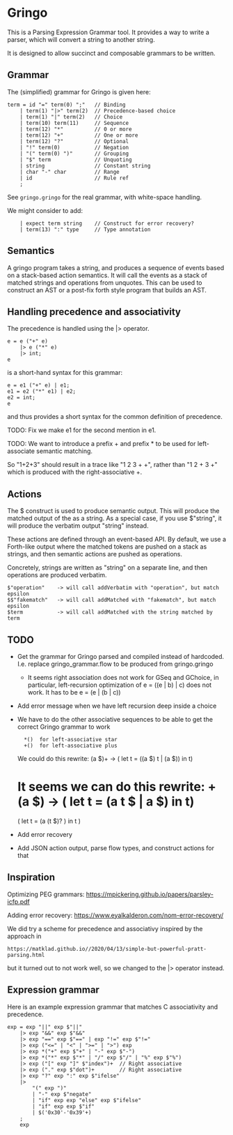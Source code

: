 # Gringo

This is a Parsing Expression Grammar tool. It provides a way
to write a parser, which will convert a string to another string.

It is designed to allow succinct and composable grammars to be
written.

## Grammar

The (simplified) grammar for Gringo is given here:

	term = id "=" term(0) ";"	// Binding
		| term(1) "|>" term(2)	// Precedence-based choice
		| term(1) "|" term(2)	// Choice
		| term(10) term(11)		// Sequence
		| term(12) "*"			// 0 or more
		| term(12) "+"			// One or more
		| term(12) "?"			// Optional
		| "!" term(0)			// Negation
		| "(" term(0) ")" 		// Grouping
		| "$" term              // Unquoting
		| string				// Constant string
		| char "-" char			// Range
		| id					// Rule ref
		;

See `gringo.gringo` for the real grammar, with white-space handling.

We might consider to add:

		| expect term string	// Construct for error recovery?
		| term(13) ":" type		// Type annotation

## Semantics

A gringo program takes a string, and produces a sequence of events based
on a stack-based action semantics. It will call the events as a stack of 
matched strings and operations from unquotes. This can be used to construct
an AST or a post-fix forth style program that builds an AST.

## Handling precedence and associativity

The precedence is handled using the |> operator.

	e = e ("+" e)
		|> e ("*" e)
		|> int;
	e
	
is a short-hand syntax for this grammar:

	e = e1 ("+" e) | e1;
	e1 = e2 ("*" e1) | e2;
	e2 = int;
	e

and thus provides a short syntax for the common definition of precedence.

TODO: Fix we make e1 for the second mention in e1.

TODO: We want to introduce a prefix + and prefix * to be used for
left-associate semantic matching.

So "1+2+3" should result in a trace like "1 2 3 + +", rather than "1 2 + 3 +"
which is produced with the right-associative +.

## Actions

The $<term> construct is used to produce semantic output. This will produce
the matched output of the <term> as a string. As a special case, if you use
$"string", it will produce the verbatim output "string" instead.

These actions are defined through an event-based API. By default, we use a
Forth-like output where the matched tokens are pushed on a stack as strings, 
and then semantic actions are pushed as operations.

Concretely, strings are written as "string" on a separate line, and then 
operations are produced verbatim.

	$"operation"	-> will call addVerbatim with "operation", but match epsilon
	$$"fakematch"	-> will call addMatched with "fakematch", but match epsilon
	$term			-> will call addMatched with the string matched by term

## TODO

- Get the grammar for Gringo parsed and compiled instead
  of hardcoded. I.e. replace gringo_grammar.flow to be 
  produced from gringo.gringo
  - It seems right association does not work for GSeq and GChoice,
    in particular, left-recursion optimization of 
		e = ((e | b) | c) 
	does not work.
	It has to be 
		e = (e | (b | c))

- Add error message when we have left recursion deep inside a choice

- We have to do the other associative sequences to be able to get the
  correct Gringo grammar to work

		*()  for left-associative star
		+()  for left-associative plus

  We could do this rewrite:
	(a $)+ ->
	( let t = ((a $) t | (a $)) in t)

  It seems we can do this rewrite:
	+(a $) ->
	( let t = (a t $ | a $) in t)
	==
	( let t = (a (t $)? ) in t )

- Add error recovery

- Add JSON action output, parse flow types, and construct actions for that

## Inspiration

Optimizing PEG grammars:
https://mpickering.github.io/papers/parsley-icfp.pdf

Adding error recovery:
https://www.eyalkalderon.com/nom-error-recovery/

We did try a scheme for precedence and associativy inspired by the approach in

	https://matklad.github.io//2020/04/13/simple-but-powerful-pratt-parsing.html

but it turned out to not work well, so we changed to the |> operator instead.

## Expression grammar

Here is an example expression grammar that matches C
associativity and precedence.

	exp = exp "||" exp $"||"
		|> exp "&&" exp $"&&"
		|> exp "==" exp $"==" | exp "!=" exp $"!="
		|> exp ("<=" | "<" | ">=" | ">") exp
		|> exp *("+" exp $"+" | "-" exp $"-")
		|> exp *("*" exp $"*" | "/" exp $"/" | "%" exp $"%")
		|> exp ("[" exp "]" $"index")+	// Right associative
		|> exp ("." exp $"dot")+		// Right associative
		|> exp "?" exp ":" exp $"ifelse"
		|> 
			"(" exp ")"
			| "-" exp $"negate"
			| "if" exp exp "else" exp $"ifelse" 
			| "if" exp exp $"if"
			| $('0x30'-'0x39'+)
		;
		exp
